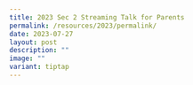 ```yaml
---
title: 2023 Sec 2 Streaming Talk for Parents
permalink: /resources/2023/permalink/
date: 2023-07-27
layout: post
description: ""
image: ""
variant: tiptap
---
```

